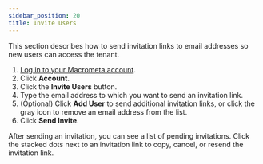 ```yaml
---
sidebar_position: 20
title: Invite Users
---
```


This section describes how to send invitation links to email addresses so new users can access the tenant.

1. [Log in to your Macrometa account](https://auth.paas.macrometa.io/).
1. Click **Account**.
1. Click the **Invite Users** button.
1. Type the email address to which you want to send an invitation link.
1. (Optional) Click **Add User** to send additional invitation links, or click the gray icon to remove an email address from the list.
1. Click **Send Invite**.

After sending an invitation, you can see a list of pending invitations. Click the stacked dots next to an invitation link to copy, cancel, or resend the invitation link.